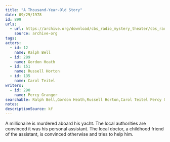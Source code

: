 ```yaml
---
title: "A Thousand-Year-Old Story"
date: 09/29/1978
id: 899
urls: 
  - url: https://archive.org/download/cbs_radio_mystery_theater/cbs_radio_mystery_theater-0851-0900.zip/cbs_radio_mystery_theater-0851-0900%2Fcbsrmt_0899_a_thousand_year_old_story.mp3
    source: archive-org
tags: 
actors:  
  - id: 12
    name: Ralph Bell  
  - id: 289
    name: Gordon Heath  
  - id: 151
    name: Russell Horton  
  - id: 135
    name: Carol Teitel
writers:  
  - id: 290
    name: Percy Granger
searchable: Ralph Bell,Gordon Heath,Russell Horton,Carol Teitel Percy Granger
notes: 
descriptionSource: kf
---
```

A millionaire is murdered aboard his yacht. The local authorities are convinced it was his personal assistant. The local doctor, a childhood friend of the assistant, is convinced otherwise and tries to help him.